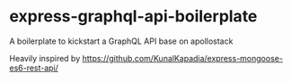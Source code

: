 # express-graphql-api-boilerplate
A boilerplate to kickstart a GraphQL API base on apollostack

Heavily inspired by https://github.com/KunalKapadia/express-mongoose-es6-rest-api/